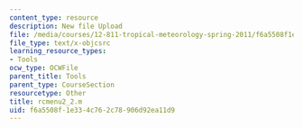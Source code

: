 ```yaml
---
content_type: resource
description: New file Upload
file: /media/courses/12-811-tropical-meteorology-spring-2011/f6a5508f1e334c762c78906d92ea11d9_rcmenu2_2.m
file_type: text/x-objcsrc
learning_resource_types:
- Tools
ocw_type: OCWFile
parent_title: Tools
parent_type: CourseSection
resourcetype: Other
title: rcmenu2_2.m
uid: f6a5508f-1e33-4c76-2c78-906d92ea11d9
---
```

